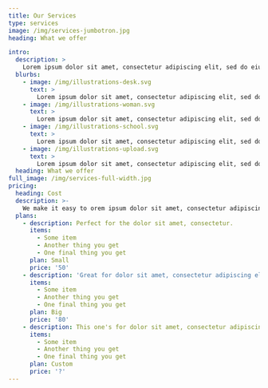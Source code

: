 ```yaml
---
title: Our Services
type: services
image: /img/services-jumbotron.jpg
heading: What we offer

intro:
  description: >
    Lorem ipsum dolor sit amet, consectetur adipiscing elit, sed do eiusmod tempor incididunt ut labore et dolore magna aliqua. Ut enim ad minim veniam, quis nostrud exercitation ullamco laboris nisi ut aliquip ex ea commodo consequat. Duis aute irure dolor in reprehenderit in voluptate velit esse cillum dolore eu fugiat nulla pariatur.
  blurbs:
    - image: /img/illustrations-desk.svg
      text: >
        Lorem ipsum dolor sit amet, consectetur adipiscing elit, sed do eiusmod tempor incididunt ut labore et dolore magna aliqua. Ut enim ad minim veniam, quis nostrud exercitation ullamco laboris nisi ut aliquip ex ea commodo consequat.
    - image: /img/illustrations-woman.svg
      text: >
        Lorem ipsum dolor sit amet, consectetur adipiscing elit, sed do eiusmod tempor incididunt ut labore et dolore magna aliqua. Ut enim ad minim veniam, quis nostrud exercitation ullamco laboris nisi ut aliquip ex ea commodo consequat.
    - image: /img/illustrations-school.svg
      text: >
        Lorem ipsum dolor sit amet, consectetur adipiscing elit, sed do eiusmod tempor incididunt ut labore et dolore magna aliqua. Ut enim ad minim veniam, quis nostrud exercitation ullamco laboris nisi ut aliquip ex ea commodo consequat.
    - image: /img/illustrations-upload.svg
      text: >
        Lorem ipsum dolor sit amet, consectetur adipiscing elit, sed do eiusmod tempor incididunt ut labore et dolore magna aliqua. Ut enim ad minim veniam, quis nostrud exercitation ullamco laboris nisi ut aliquip ex ea commodo consequat.
  heading: What we offer
full_image: /img/services-full-width.jpg
pricing:
  heading: Cost
  description: >-
    We make it easy to orem ipsum dolor sit amet, consectetur adipiscing elit, sed do eiusmod tempor incididunt ut labore et dolore magna aliqua. Ut enim ad minim veniam.
  plans:
    - description: Perfect for the dolor sit amet, consectetur.
      items:
        - Some item
        - Another thing you get
        - One final thing you get
      plan: Small
      price: '50'
    - description: 'Great for dolor sit amet, consectetur adipiscing elit'
      items:
        - Some item
        - Another thing you get
        - One final thing you get
      plan: Big
      price: '80'
    - description: This one's for dolor sit amet, consectetur adipiscing elit
      items:
        - Some item
        - Another thing you get
        - One final thing you get
      plan: Custom
      price: '?'
---
```



